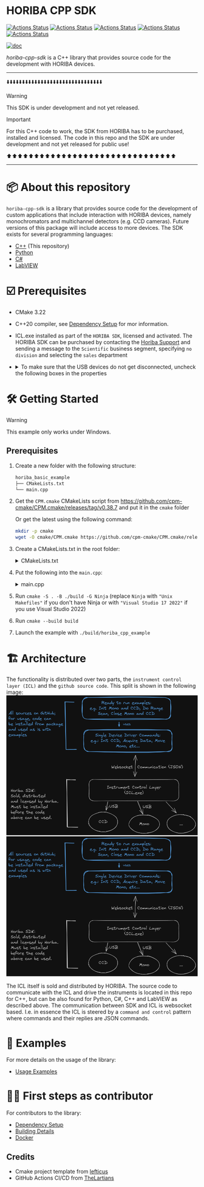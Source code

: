 # HORIBA CPP SDK

[![Actions Status](https://github.com/HORIBAEzSpecSDK/cpp-sdk/workflows/MacOS/badge.svg)](https://github.com/HORIBAEzSpecSDK/cpp-sdk/actions)
[![Actions Status](https://github.com/HORIBAEzSpecSDK/cpp-sdk/workflows/Windows/badge.svg)](https://github.com/HORIBAEzSpecSDK/cpp-sdk/actions)
[![Actions Status](https://github.com/HORIBAEzSpecSDK/cpp-sdk/workflows/Ubuntu/badge.svg)](https://github.com/HORIBAEzSpecSDK/cpp-sdk/actions)
[![Actions Status](https://github.com/HORIBAEzSpecSDK/cpp-sdk/workflows/Style/badge.svg)](https://github.com/HORIBAEzSpecSDK/cpp-sdk/actions)
[![Actions Status](https://github.com/HORIBAEzSpecSDK/cpp-sdk/workflows/Install/badge.svg)](https://github.com/HORIBAEzSpecSDK/cpp-sdk/actions)
<!-- [![CodeQL](https://github.com/HORIBAEzSpecSDK/cpp_sdk/actions/workflows/codeql-analysis.yml/badge.svg)](https://github.com/HORIBAEzSpecSDK/cpp_sdk/actions/workflows/codeql-analysis.yml) -->
[![doc](https://img.shields.io/badge/docs-blue)](https://HORIBAEzSpecSDK.github.io/cpp-sdk/)

*horiba-cpp-sdk* is a C++ library that provides source code for the development with HORIBA devices.

___

⬇️⬇️⬇️⬇️⬇️⬇️⬇️⬇️⬇️⬇️⬇️⬇️⬇️⬇️⬇️⬇️⬇️⬇️⬇️⬇️⬇️⬇️⬇️⬇️⬇️⬇️⬇️⬇️⬇️⬇️⬇️

> [!WARNING]
> This SDK is under development and not yet released.

> [!IMPORTANT]
> For this C++ code to work, the SDK from HORIBA has to be purchased, installed and licensed.
> The code in this repo and the SDK are under development and not yet released for public use!

⬆️⬆️⬆️⬆️⬆️⬆️⬆️⬆️⬆️⬆️⬆️⬆️⬆️⬆️⬆️⬆️⬆️⬆️⬆️⬆️⬆️⬆️⬆️⬆️⬆️⬆️⬆️⬆️⬆️⬆️⬆️

___

# 📦 About this repository

`horiba-cpp-sdk` is a library that provides source code for the development of custom applications that include
interaction with HORIBA devices, namely monochromators and multichannel detectors (e.g. CCD cameras). Future versions of
this package will include access to more devices. The SDK exists for several programming languages:

* [C++](https://github.com/HORIBAEzSpecSDK/cpp-sdk) (This repository)
* [Python](https://github.com/HORIBAEzSpecSDK/python-sdk)
* [C#](https://github.com/HORIBAEzSpecSDK/dotnet-sdk)
* [LabVIEW](https://github.com/HORIBAEzSpecSDK/labview-sdk)

# ☑️ Prerequisites

* CMake 3.22
* C++20 compiler, see [Dependency Setup](README_dependencies.md) for mor information.
* ICL.exe installed as part of the `HORIBA SDK`, licensed and activated. The HORIBA SDK can be purchased by contacting
  the [Horiba Support](https://www.horiba.com/int/scientific/contact/) and sending a message to the `Scientific`
  business segment, specifying `no division` and selecting the `sales` department
*
  <details>
  <summary>To make sure that the USB devices do not get disconnected, uncheck the following boxes in the properties</summary>

  ![generic usb hub properties](documentation/images/generic_usb_hub_properties.png)

  </details>

# 🛠️ Getting Started

> [!WARNING]
> This example only works under Windows.

## Prerequisites


1. Create a new folder with the following structure:

   ```text
   horiba_basic_example
   ├── CMakeLists.txt
   └── main.cpp
   ```
2. Get the `CPM.cmake` CMakeLists script from https://github.com/cpm-cmake/CPM.cmake/releases/tag/v0.38.7 and put it in the `cmake` folder

   Or get the latest using the following command:

   ```bash
   mkdir -p cmake
   wget -O cmake/CPM.cmake https://github.com/cpm-cmake/CPM.cmake/releases/latest/download/get_cpm.cmake
   ```

3. Create a CMakeLists.txt in the root folder:

   <details><summary>CMakeLists.txt</summary>

   ```cmake
    cmake_minimum_required(VERSION 3.22)

    set(CMAKE_CXX_STANDARD 20)
    set(CMAKE_CXX_STANDARD_REQUIRED ON)

    project(horiba_cpp_example)

    include(cmake/CPM.cmake)

    CPMAddPackage(
        NAME horiba-cpp-sdk
        GITHUB_REPOSITORY HORIBAEzSpecSDK/cpp-sdk
        GIT_TAG v0.1.0
        OPTIONS
            # Uncomment if you enable hardening options
            "horiba_cpp_sdk_ENABLE_HARDENING OFF"
            "horiba_cpp_sdk_ENABLE_GLOBAL_HARDENING OFF"
        )

    add_executable(horiba_cpp_example main.cpp)

    target_link_libraries(horiba_cpp_example PRIVATE
        horiba_cpp_sdk::horiba_cpp_sdk
        )
   ```
   </details>

4. Put the following into the `main.cpp`:

   <details><summary>main.cpp</summary>

   ```c++
   #include <chrono>
   #include <iostream>
   #include <thread>

   #include <nlohmann/json.hpp>

   #include <horiba_cpp_sdk/devices/icl_device_manager.h>
   #include <horiba_cpp_sdk/devices/single_devices/ccd.h>
   #include <horiba_cpp_sdk/devices/single_devices/mono.h>
   #include <horiba_cpp_sdk/os/windows_process.h>

   auto main(int argc, char *argv[]) -> int {
     using namespace nlohmann;
     using namespace horiba::devices;
     using namespace horiba::os;
     using namespace horiba::devices::single_devices;
     using namespace horiba::communication;
     using namespace std;

     auto icl_process = std::make_shared<WindowsProcess>(R"(C:\Program Files\HORIBA Scientific\SDK\)", R"(icl.exe)");
     auto icl_device_manager = ICLDeviceManager(icl_process);

     icl_device_manager.start();
     icl_device_manager.discover_devices();

     const auto ccds = icl_device_manager.charge_coupled_devices();
     const auto ccd = ccds[0];

     const auto monos = icl_device_manager.monochromators();
     const auto mono = monos[0];
     const auto timeout = chrono::seconds(180);

     try {
       ccd->open();
       mono->open();
       mono->wait_until_ready(timeout);

       mono->home();
       mono->wait_until_ready(timeout);

       auto target_wavelength = 123.0;
       mono->move_to_target_wavelength(target_wavelength);
       mono->wait_until_ready(timeout);

       ccd->set_acquisition_format(1, ChargeCoupledDevice::AcquisitionFormat::SPECTRA);
       ccd->set_acquisition_count(1);
       ccd->set_x_axis_conversion_type(ChargeCoupledDevice::XAxisConversionType::FROM_ICL_SETTINGS_INI);
       ccd->set_timer_resolution(ChargeCoupledDevice::TimerResolution::THOUSAND_MICROSECONDS);
       ccd->set_exposure_time(2);
       ccd->set_region_of_interest();

       if (ccd->get_acquisition_ready()) {
         auto open_shutter = true;
         ccd->set_acquisition_start(open_shutter);
         // wait a short time for the acquisition to start
         std::this_thread::sleep_for(std::chrono::milliseconds(200));

         while (ccd->get_acquisition_busy()) {
           std::this_thread::sleep_for(std::chrono::milliseconds(500));
         }

         auto raw_data =
             std::any_cast<nlohmann::json>(ccd->get_acquisition_data());
         cout << raw_data.dump() << endl;
       }

     } catch (const exception &e) {
       cout << e.what() << endl;
       ccd->close();
       mono->close();
       icl_device_manager.stop();
       return 1;
     }

     try {
       ccd->close();
       mono->close();
       icl_device_manager.stop();
     } catch (const exception &e) {
       cout << e.what() << endl;
     }

     return 0;
   }

   ```
   </details>


5. Run `cmake -S . -B ./build -G Ninja` (replace `Ninja` with `"Unix Makefiles"` if you don't have Ninja or with `"Visual Studio 17 2022"` if you use Visual Studio 2022)

6. Run `cmake --build build`

7. Launch the example with `./build/horiba_cpp_example`


# 🏗️ Architecture

The functionality is distributed over two parts, the `instrument control layer (ICL)` and the `github source code`. This
split is shown in the following image:
![SDK Split](documentation/images/SDK_Overview_Dark.png#gh-dark-mode-only "SDK Split")
![SDK Split](documentation/images/SDK_Overview_Dark.png#gh-light-mode-only "SDK Split")

The ICL itself is sold and distributed by HORIBA. The source code to communicate with the ICL and drive the instruments
is located in this repo for C++, but can be also found for Python, C#, C++ and LabVIEW as described above.
The communication between SDK and ICL is websocket based. I.e. in essence the ICL is steered by a `command and control`
pattern where commands and their replies are JSON commands.

# 🔗 Examples

For more details on the usage of the library:
 * [Usage Examples](src/examples/README.md)

# 👩‍💻 First steps as contributor

For contributors to the library:
 * [Dependency Setup](README_dependencies.md)
 * [Building Details](README_building.md)
 * [Docker](README_docker.md)

## Credits

* Cmake project template from [lefticus](https://github.com/cpp-best-practices/cmake_template)
* GitHub Actions CI/CD from [TheLartians](https://github.com/TheLartians/ModernCppStarter)

